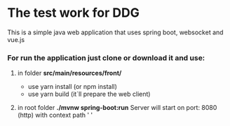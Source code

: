 # The test work for DDG
This is a simple java web application that uses spring boot, websocket and vue.js


### For run the application just clone or download it and use:

1. in folder **src/main/resources/front/**
   -  use yarn install (or npm install) 
   -  use yarn build (it`ll prepare the web client)
   
2. in root folder **./mvnw spring-boot:run** 
Server will start on port: 8080 (http) with context path ' '
